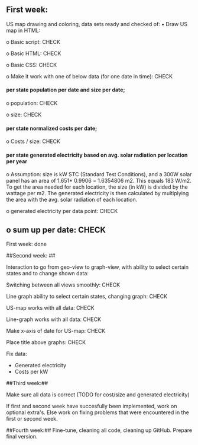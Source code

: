 ## First week: ##
US map drawing and coloring, data sets ready and checked of:
  •	Draw US map in HTML:
  
  o	Basic script: CHECK
  
  o	Basic HTML: CHECK
  
  o	Basic CSS: CHECK
  
  o	Make it work with one of below data (for one date in time): CHECK
  
#### per state population per date and size per date; 
  o	population: CHECK
  
  o	size: CHECK
  
####	per state normalized costs per date; ####
  o	Costs / size: CHECK
####	per state generated electricity based on avg. solar radiation per location per year ####
    
  o	Assumption: size is kW STC (Standard Test Conditions), and a 300W solar panel has an area of 1.651* 0.9906 = 1.6354806 m2. This equals 183 W/m2.  To get the area needed for each location, the size (in kW) is divided by the wattage per m2. The generated electricity is then calculated by multiplying the area with the avg. solar radiation of each location. 

  o	generated electricity per data point: CHECK

  o	sum up per date: CHECK
  -----
  First week: done
  
##Second week: ##

Interaction to go from geo-view to graph-view, with ability to select certain states and to change shown data:

Switching between all views smoothly: CHECK

Line graph ability to select certain states, changing graph: CHECK

US-map works with all data: CHECK

Line-graph works with all data: CHECK

Make x-axis of date for US-map: CHECK

Place title above graphs: CHECK

Fix data:

  - Generated electricity
  - Costs per kW



##Third week:##

Make sure all data is correct (TODO for cost/size and generated electricity)

If first and second week have succesfully been implemented, work on optional extra's. Else work on fixing problems that were encountered in the first or second week.

##Fourth week:##
Fine-tune, cleaning all code, cleaning up GitHub. Prepare final version.


